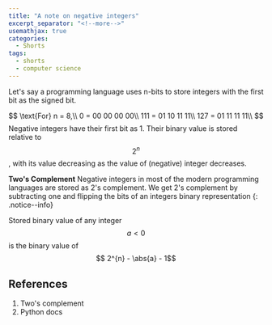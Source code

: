 ```yaml
---
title: "A note on negative integers"
excerpt_separator: "<!--more-->"
usemathjax: true
categories:
  - Shorts
tags:
  - shorts
  - computer science
---
```

Let's say a programming language uses n-bits to store integers with the first bit as the signed bit.

$$ \text{For} n = 8,\\
0 = 00 00 00 00\\
111 = 01 10 11 11\\
127 = 01 11 11 11\\ 
$$
Negative integers have their first bit as 1. Their binary value is stored relative to $$2^{n}$$, with its value decreasing as the value of (negative) integer decreases.



**Two's Complement**
Negative integers in most of the modern programming languages are stored as 2's complement. We get 2's complement by subtracting one and flipping the bits of an integers binary representation
{: .notice--info}

Stored binary value of any integer $$a < 0$$ is the binary value of $$ 2^{n} - \abs{a} - 1$$

## References
1. Two's complement
2. Python docs